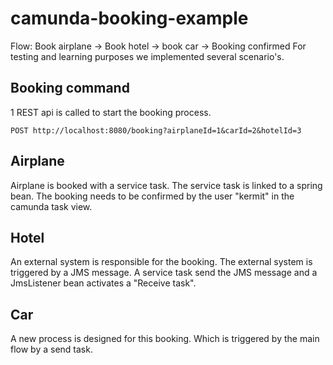 # camunda-booking-example
Flow: Book airplane -> Book hotel -> book car -> Booking confirmed
For testing and learning purposes we implemented several scenario's.

## Booking command
1 REST api is called to start the booking process.
```
POST http://localhost:8080/booking?airplaneId=1&carId=2&hotelId=3
```

## Airplane
Airplane is booked with a service task. The service task is linked to a spring bean. The booking needs to be confirmed by the user "kermit" in the camunda task view.

## Hotel
An external system is responsible for the booking. The external system is triggered by a JMS message. A service task send the JMS message and a JmsListener bean activates a "Receive task".

## Car
A new process is designed for this booking. Which is triggered by the main flow by a send task.